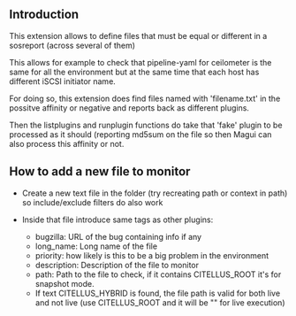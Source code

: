 ## Introduction

This extension allows to define files that must be equal or different in a sosreport (across several of them)

This allows for example to check that pipeline-yaml for ceilometer is the same for all the environment but at the same time that each host has different iSCSI initiator name.

For doing so, this extension does find files named with 'filename.txt' in the possitve affinity or negative and reports back as different plugins.

Then the listplugins and runplugin functions do take that 'fake' plugin to be processed as it should (reporting md5sum on the file so then Magui can also process this affinity or not.

## How to add a new file to monitor

- Create a new text file in the folder (try recreating path or context in path) so include/exclude filters do also work

- Inside that file introduce same tags as other plugins:
    - bugzilla: URL of the bug containing info if any
    - long_name: Long name of the file
    - priority: how likely is this to be a big problem in the environment
    - description: Description of the file to monitor
    - path: Path to the file to check, if it contains CITELLUS_ROOT it's for snapshot mode.
    - If text CITELLUS_HYBRID is found, the file path is valid for both live and not live (use CITELLUS_ROOT and it will be "" for live execution)
